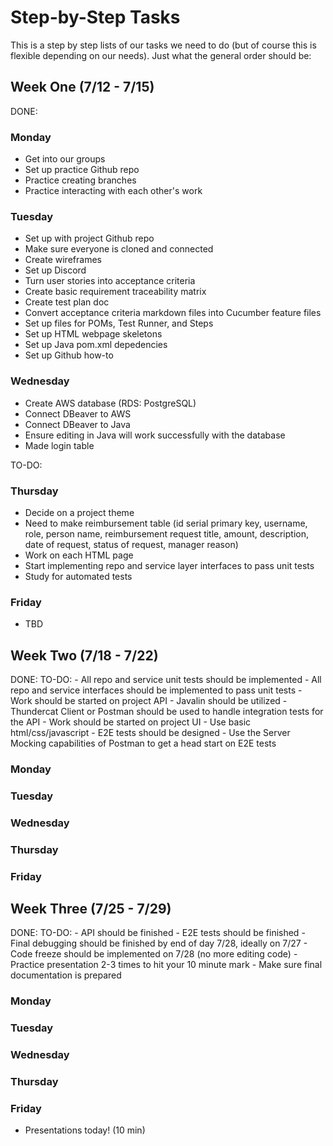 # Step-by-Step Tasks

This is a step by step lists of our tasks we need to do (but of course this is flexible depending on our needs). Just what the general order should be:

## Week One (7/12 - 7/15)

DONE:

### Monday
- Get into our groups
- Set up practice Github repo
- Practice creating branches
- Practice interacting with each other's work

### Tuesday
- Set up with project Github repo
- Make sure everyone is cloned and connected
- Create wireframes
- Set up Discord
- Turn user stories into acceptance criteria
- Create basic requirement traceability matrix
- Create test plan doc
- Convert acceptance criteria markdown files into Cucumber feature files
- Set up files for POMs, Test Runner, and Steps
- Set up HTML webpage skeletons
- Set up Java pom.xml depedencies
- Set up Github how-to

### Wednesday
- Create AWS database (RDS: PostgreSQL)
- Connect DBeaver to AWS
- Connect DBeaver to Java
- Ensure editing in Java will work successfully with the database
- Made login table



TO-DO:

### Thursday
- Decide on a project theme
- Need to make reimbursement table (id serial primary key, username, role, person name, reimbursement request title, amount, description, date of request, status of request, manager reason) 
- Work on each HTML page
- Start implementing repo and service layer interfaces to pass unit tests
- Study for automated tests

### Friday
- TBD

## Week Two (7/18 - 7/22)

DONE:
TO-DO:
    - All repo and service unit tests should be implemented
    - All repo and service interfaces should be implemented to pass unit tests
    - Work should be started on project API
        - Javalin should be utilized
        - Thundercat Client or Postman should be used to handle integration tests for the API
    - Work should be started on project UI
        - Use basic html/css/javascript
    - E2E tests should be designed
        - Use the Server Mocking capabilities of Postman to get a head start on E2E tests

### Monday
### Tuesday
### Wednesday
### Thursday
### Friday

## Week Three (7/25 - 7/29)

DONE:
TO-DO:
    - API should be finished
    - E2E tests should be finished
    - Final debugging should be finished by end of day 7/28, ideally on 7/27
    - Code freeze should be implemented on 7/28 (no more editing code)
    - Practice presentation 2-3 times to hit your 10 minute mark
    - Make sure final documentation is prepared

### Monday
### Tuesday
### Wednesday
### Thursday
### Friday
- Presentations today! (10 min)